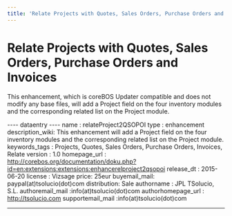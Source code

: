 ```yaml
---
title: 'Relate Projects with Quotes, Sales Orders, Purchase Orders and Invoices'
---
```


Relate Projects with Quotes, Sales Orders, Purchase Orders and Invoices
=======================================================================

This enhancement, which is coreBOS Updater compatible and does not
modify any base files, will add a Project field on the four inventory
modules and the corresponding related list on the Project module.

---- dataentry ---- name : relateProject2QSOPOI type : enhancement
description\_wiki: This enhancement will add a Project field on the four
inventory modules and the corresponding related list on the Project
module. keywords\_tags : Projects, Quotes, Sales Orders, Purchase
Orders, Invoices, Relate version : 1.0 homepage\_url :
<http://corebos.org/documentation/doku.php?id=en:extensions:extensions:enhancerelproject2qsopoi>
release\_dt : 2015-06-20 license : Vizsage price: 25eur buyemail\_mail:
paypal(at)tsolucio(dot)com distribution: Sale authorname : JPL TSolucio,
S.L. authoremail\_mail :info(at)tsolucio(dot)com authorhomepage\_url :
<http://tsolucio.com> supportemail\_mail :info(at)tsolucio(dot)com

------------------------------------------------------------------------
